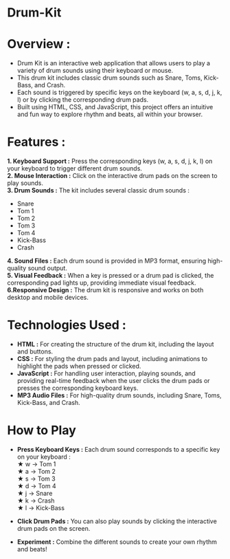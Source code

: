 # Drum-Kit
# Overview :
- Drum Kit is an interactive web application that allows users to play a variety of drum sounds using their keyboard or mouse.<br>
- This drum kit includes classic drum sounds such as Snare, Toms, Kick-Bass, and Crash. <br>
- Each sound is triggered by specific keys on the keyboard (w, a, s, d, j, k, l) or by clicking the corresponding drum pads.<br>
- Built using HTML, CSS, and JavaScript, this project offers an intuitive and fun way to explore rhythm and beats, all within your browser.<br>

# Features :
**1. Keyboard Support :** Press the corresponding keys (w, a, s, d, j, k, l) on your keyboard to trigger different drum sounds.<br>
**2. Mouse Interaction :** Click on the interactive drum pads on the screen to play sounds.<br>
**3. Drum Sounds :** The kit includes several classic drum sounds :<br>
- Snare<br>
- Tom 1<br>
- Tom 2<br>
- Tom 3<br>
- Tom 4<br>
- Kick-Bass<br>
- Crash<br>

**4. Sound Files :** Each drum sound is provided in MP3 format, ensuring high-quality sound output.<br>
**5. Visual Feedback :** When a key is pressed or a drum pad is clicked, the corresponding pad lights up, providing immediate visual feedback.<br>
**6.Responsive Design :** The drum kit is responsive and works on both desktop and mobile devices.<br>
# Technologies Used :
- **HTML :** For creating the structure of the drum kit, including the layout and buttons.<br>
- **CSS :** For styling the drum pads and layout, including animations to highlight the pads when pressed or clicked.<br>
- **JavaScript :** For handling user interaction, playing sounds, and providing real-time feedback when the user clicks the drum pads or presses the corresponding keyboard keys.<br>
- **MP3 Audio Files :** For high-quality drum sounds, including Snare, Toms, Kick-Bass, and Crash.<br>
# How to Play
- **Press Keyboard Keys :** Each drum sound corresponds to a specific key on your keyboard :<br>
★ w → Tom 1<br>
★ a → Tom 2<br>
★ s → Tom 3<br>
★ d → Tom 4<br>
★ j → Snare<br>
★ k → Crash <br>
★ l → Kick-Bass <br>

- **Click Drum Pads :** You can also play sounds by clicking the interactive drum pads on the screen.
- **Experiment :** Combine the different sounds to create your own rhythm and beats!
